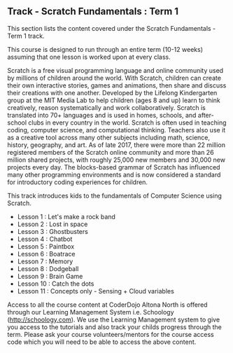 
## Track - Scratch Fundamentals : Term 1

This section lists the content covered under the Scratch Fundamentals - Term 1 track.

This course is designed to run through an entire term (10-12 weeks) assuming that one lesson is worked upon at every class. 

Scratch is a free visual programming language and online community used by millions of children around the world. With Scratch, children can create their own interactive stories, games and animations, then share and discuss their creations with one another. Developed by the Lifelong Kindergarten group at the MIT Media Lab to help children (ages 8 and up) learn to think creatively, reason systematically and work collaboratively. Scratch is translated into 70+ languages and is used in homes, schools, and after-school clubs in every country in the world. Scratch is often used in teaching coding, computer science, and computational thinking. Teachers also use it as a creative tool across many other subjects including math, science, history, geography, and art. As of late 2017, there were more than 22 million registered members of the Scratch online community and more than 26 million shared projects, with roughly 25,000 new members and 30,000 new projects every day. The blocks-based grammar of Scratch has influenced many other programming environments and is now considered a standard for introductory coding experiences for children.

This track introduces kids to the fundamentals of Computer Science using Scratch.

- Lesson 1  : Let's make a rock band
- Lesson 2  : Lost in space
- Lesson 3  : Ghostbusters
- Lesson 4  : Chatbot
- Lesson 5  : Paintbox
- Lesson 6  : Boatrace
- Lesson 7  : Memory
- Lesson 8  : Dodgeball
- Lesson 9  : Brain Game
- Lesson 10 : Catch the dots
- Lesson 11 : Concepts only - Sensing + Cloud variables

Access to all the course content at CoderDojo Altona North is offered through our Learning Management System i.e. Schoology (http://schoology.com). We use the Learning Management system to give you access to the tutorials and also track your childs progress through the term. Please ask your course volunteers/mentors for the course access code which you will need to be able to access the above content. 
